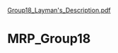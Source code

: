 [Group18_Layman's_Description.pdf](https://github.com/Chenhjseu/MRP_Group18/files/6642034/Group18_Layman.s_Description.pdf)
# MRP_Group18
